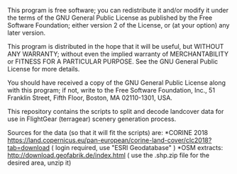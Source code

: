 This program is free software; you can redistribute it and/or
modify it under the terms of the GNU General Public License
as published by the Free Software Foundation; either version 2
of the License, or (at your option) any later version.

This program is distributed in the hope that it will be useful,
but WITHOUT ANY WARRANTY; without even the implied warranty of
MERCHANTABILITY or FITNESS FOR A PARTICULAR PURPOSE.  See the
GNU General Public License for more details.

You should have received a copy of the GNU General Public License
along with this program; if not, write to the Free Software
Foundation, Inc., 51 Franklin Street, Fifth Floor, Boston, MA  02110-1301, USA.

This repository contains the scripts to split and decode landcover data for use in FlightGear (terragear) scenery generation process.

Sources for the data (so that it will fit the scripts) are:
	*CORINE 2018 https://land.copernicus.eu/pan-european/corine-land-cover/clc2018?tab=download ( login required, use "ESRI Geodatabase" )
	*OSM extracts: http://download.geofabrik.de/index.html ( use the .shp.zip file for the desired area, unzip it)
